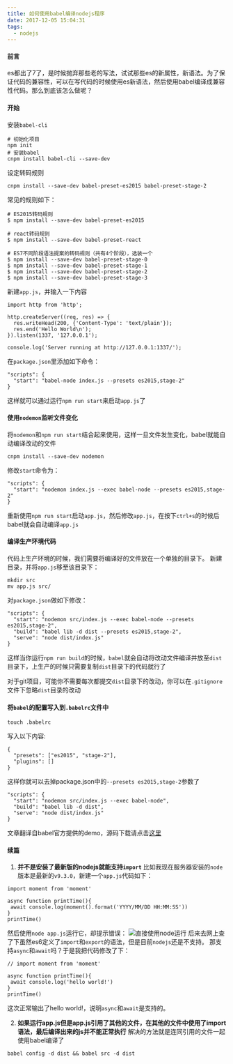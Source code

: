 ```yaml
---
title: 如何使用babel编译nodejs程序
date: 2017-12-05 15:04:31
tags: 
  - nodejs
---
```


#### 前言
es都出了7了，是时候抛弃那些老的写法，试试那些es的新属性，新语法。为了保证代码的兼容性，可以在写代码的时候使用es新语法，然后使用babel编译成兼容性代码。那么到底该怎么做呢？

#### 开始
安装`babel-cli`
```
# 初始化项目
npm init
# 安装babel
cnpm install babel-cli --save-dev
```
设定转码规则
```
cnpm install --save-dev babel-preset-es2015 babel-preset-stage-2
```
常见的规则如下：
```
# ES2015转码规则
$ npm install --save-dev babel-preset-es2015

# react转码规则
$ npm install --save-dev babel-preset-react

# ES7不同阶段语法提案的转码规则（共有4个阶段），选装一个
$ npm install --save-dev babel-preset-stage-0
$ npm install --save-dev babel-preset-stage-1
$ npm install --save-dev babel-preset-stage-2
$ npm install --save-dev babel-preset-stage-3
```
新建`app.js`，并输入一下内容
```
import http from 'http';

http.createServer((req, res) => {
  res.writeHead(200, {'Content-Type': 'text/plain'});
  res.end('Hello World\n');
}).listen(1337, '127.0.0.1');

console.log('Server running at http://127.0.0.1:1337/');
```
在`package.json`里添加如下命令：
```
"scripts": {
  "start": "babel-node index.js --presets es2015,stage-2"
}
```
这样就可以通过运行`npm run start`来启动`app.js`了

#### 使用`nodemon`监听文件变化
将`nodemon`和`npm run start`结合起来使用，这样一旦文件发生变化，babel就能自动编译改动的文件
```
cnpm install --save-dev nodemon
```
修改`start`命令为：
```
"scripts": {
  "start": "nodemon index.js --exec babel-node --presets es2015,stage-2"
}
```
重新使用`npm run start`启动`app.js`，然后修改`app.js`，在按下`ctrl+s`的时候后babel就会自动编译`app.js`

#### 编译生产环境代码
代码上生产环境的时候，我们需要将编译好的文件放在一个单独的目录下。
新建目录，并将`app.js`移至该目录下：
```
mkdir src
mv app.js src/
```
对`package.json`做如下修改：
```
"scripts": {
  "start": "nodemon src/index.js --exec babel-node --presets es2015,stage-2",
  "build": "babel lib -d dist --presets es2015,stage-2",
  "serve": "node dist/index.js"
}
```
这样当你运行`npm run build`的时候，`babel`就会自动将改动文件编译并放至`dist`目录下，上生产的时候只需要复制`dist`目录下的代码就行了

对于git项目，可能你不需要每次都提交`dist`目录下的改动，你可以在`.gitignore`文件下忽略`dist`目录的改动

#### 将`babel`的配置写入到`.babelrc`文件中
```
touch .babelrc
```
写入以下内容:
```
{
  "presets": ["es2015", "stage-2"],
  "plugins": []
}
```
这样你就可以去掉package.json中的`--presets es2015,stage-2`参数了
```
"scripts": {
  "start": "nodemon src/index.js --exec babel-node",
  "build": "babel lib -d dist",
  "serve": "node dist/index.js"
}
```

文章翻译自babel官方提供的demo，源码下载请点击[这里](https://github.com/babel/example-node-server)

#### 续篇
1. **并不是安装了最新版的nodejs就能支持`import`**
比如我现在服务器安装的`node`版本是最新的`v9.3.0`，新建一个`app.js`代码如下：
```
import moment from 'moment'

async function printTime(){
 await console.log(moment().format('YYYY/MM/DD HH:MM:SS'))
}
printTime()
```
然后使用`node app.js`运行它，却提示错误：
![直接使用node运行](https://fs.andylistudio.com/blog/node-v.png/800x400)
后来去网上查了下虽然es6定义了`import`和`export`的语法，但是目前`nodejs`还是不支持。
那支持`async`和`await`吗？于是我把代码修改了下：
```
// import moment from 'moment'

async function printTime(){
 await console.log('hello world!')
}
printTime()
```
这次正常输出了hello world!，说明`async`和`await`是支持的。

2. **如果运行app.js但是app.js引用了其他的文件，在其他的文件中使用了import语法，最后编译出来的js并不能正常执行**
解决的方法就是连同引用的文件一起使用babel编译了
```
babel config -d dist && babel src -d dist
```
